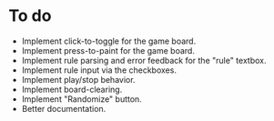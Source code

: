 # To do

  - Implement click-to-toggle for the game board.
  - Implement press-to-paint for the game board.
  - Implement rule parsing and error feedback for the "rule" textbox.
  - Implement rule input via the checkboxes.
  - Implement play/stop behavior.
  - Implement board-clearing.
  - Implement "Randomize" button.
  - Better documentation.
